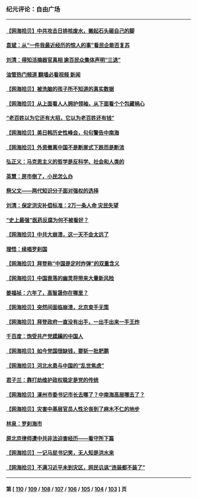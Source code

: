 ### 纪元评论：自由广场
---
#### [【网海拾贝】中共攻击日排核废水，搬起石头砸自己的脚](../../pages/nsc993/n14061890.md?08280330) 
#### [袁斌：从“一件我最近经历的惊人的事”看民企能否复苏](../../pages/nsc993/n14061863.md?08280330) 
#### [刘清：得知活摘器官真相 逾百民众集体声明“三退”](../../pages/nsc993/n14061753.md?08280330) 
#### [油管热门频道 翻墙必看视频 新闻](ok?08280330)
#### [【网海拾贝】被洗脑的孩子所不知道的真实数据](../../pages/nsc993/n14061579.md?08280330) 
#### [【网海拾贝】从上面看人人拥护领袖，从下面看个个包藏祸心](../../pages/nsc993/n14060605.md?08280330) 
#### [“老百姓以为它还有大招，它以为老百姓还有钱”](../../pages/nsc993/n14060041.md?08280330) 
#### [【网海拾贝】美日韩历史性峰会，句句警告中南海](../../pages/nsc993/n14058657.md?08280330) 
#### [【网海拾贝】外资撤离中国不是断崖式下跌而是断流](../../pages/nsc993/n14058075.md?08280330) 
#### [弘正义：马克思主义的哲学是反科学、社会和人类的](../../pages/nsc993/n14058048.md?08280330) 
#### [英慧：房市倒了，小民怎么办](../../pages/nsc993/n14058039.md?08280330) 
#### [祭父文——两代知识分子面对强权的选择](../../pages/nsc993/n14057522.md?08280330) 
#### [刘清：保定洪灾补偿标准：2万一条人命 灾民失望](../../pages/nsc993/n14057240.md?08280330) 
#### [“史上最强”医药反腐为何不被看好？](../../pages/nsc993/n14056994.md?08280330) 
#### [【网海拾贝】中共大崩溃，这一天不会太远了](../../pages/nsc993/n14056419.md?08280330) 
#### [理悟：续唱罗刹国](../../pages/nsc993/n14055936.md?08280330) 
#### [【网海拾贝】拜登称“中国是定时炸弹”的双重含义](../../pages/nsc993/n14055716.md?08280330) 
#### [【网海拾贝】中国衰落的幽灵将带来大量新风险](../../pages/nsc993/n14054870.md?08280330) 
#### [姜福祯：六年了，高智晟你在哪里？](../../pages/nsc993/n14054144.md?08280330) 
#### [【网海拾贝】突然间面临崩溃，北京束手无策](../../pages/nsc993/n14053961.md?08280330) 
#### [【网海拾贝】拜登政府一直没有出手，一出手出来一手王炸](../../pages/nsc993/n14053452.md?08280330) 
#### [千百度：饱受共产党蹂躏的中国人](../../pages/nsc993/n14053484.md?08280330) 
#### [【网海拾贝】如今党国很缺钱，要斩一批肥鹅](../../pages/nsc993/n14052186.md?08280330) 
#### [【网海拾贝】河北水患与中国的“乱世焦虑”](../../pages/nsc993/n14051431.md?08280330) 
#### [君子兰：靠打劫维护政权稳定是党的传统](../../pages/nsc993/n14050415.md?08280330) 
#### [【网海拾贝】涿州市委书记市长去哪了？中南海高层哪去了？](../../pages/nsc993/n14050031.md?08280330) 
#### [【网海拾贝】灾害中基层官员人性沦丧到了麻木不仁的地步](../../pages/nsc993/n14049320.md?08280330) 
#### [林泉：罗刹海市](../../pages/nsc993/n14049120.md?08280330) 
#### [原北京律师遭中共非法迫害经历——看守所下篇](../../pages/nsc993/n14040009.md?08280330) 
#### [【网海拾贝】一记马屁书记笑，无人知是洪水来](../../pages/nsc993/n14048857.md?08280330) 
#### [【网海拾贝】不满习近平未到灾区，网民讥讽“连装都不装了”](../../pages/nsc993/n14048563.md?08280330) 

---
#### 第 [ [110](./110.md?08280330) / [109](./109.md?08280330) / [108](./108.md?08280330) / [107](./107.md?08280330) / [106](./106.md?08280330) / [105](./105.md?08280330) / [104](./104.md?08280330) / [103](./103.md?08280330) ] 页
